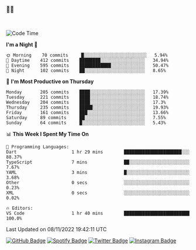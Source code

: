 ### 🤙🍺

<!-- <a href="https://github-readme-stats.vercel.app/api?username=hzak2xx&count_private=true&show_icons=true&theme=dracula">
  <img align="center" src="https://github-readme-stats.vercel.app/api?username=hzak2xx&count_private=true&show_icons=true&theme=dracula" />
</a>
</br> -->
</br>

<!--START_SECTION:waka-->
![Code Time](http://img.shields.io/badge/Code%20Time-1%2C971%20hrs%206%20mins-blue)

**I'm a Night 🦉** 

```text
🌞 Morning    70 commits     █░░░░░░░░░░░░░░░░░░░░░░░░   5.94% 
🌆 Daytime    412 commits    ████████░░░░░░░░░░░░░░░░░   34.94% 
🌃 Evening    595 commits    ████████████░░░░░░░░░░░░░   50.47% 
🌙 Night      102 commits    ██░░░░░░░░░░░░░░░░░░░░░░░   8.65%

```
📅 **I'm Most Productive on Thursday** 

```text
Monday       205 commits    ████░░░░░░░░░░░░░░░░░░░░░   17.39% 
Tuesday      221 commits    ████░░░░░░░░░░░░░░░░░░░░░   18.74% 
Wednesday    204 commits    ████░░░░░░░░░░░░░░░░░░░░░   17.3% 
Thursday     235 commits    █████░░░░░░░░░░░░░░░░░░░░   19.93% 
Friday       161 commits    ███░░░░░░░░░░░░░░░░░░░░░░   13.66% 
Saturday     89 commits     ██░░░░░░░░░░░░░░░░░░░░░░░   7.55% 
Sunday       64 commits     █░░░░░░░░░░░░░░░░░░░░░░░░   5.43%

```


📊 **This Week I Spent My Time On** 

```text
💬 Programming Languages: 
Dart                     1 hr 29 mins        ██████████████████████░░░   88.37% 
TypeScript               7 mins              ██░░░░░░░░░░░░░░░░░░░░░░░   7.67% 
YAML                     3 mins              █░░░░░░░░░░░░░░░░░░░░░░░░   3.68% 
Other                    0 secs              ░░░░░░░░░░░░░░░░░░░░░░░░░   0.23% 
XML                      0 secs              ░░░░░░░░░░░░░░░░░░░░░░░░░   0.02%

🔥 Editors: 
VS Code                  1 hr 40 mins        █████████████████████████   100.0%

```


 Last Updated on 08/11/2022 19:42:11 UTC
<!--END_SECTION:waka-->

[![GitHub Badge](https://img.shields.io/badge/GitHub-100000?style=for-the-badge&logo=github&logoColor=white)](https://github.com/hzak2xx)
[![Spotify Badge](https://img.shields.io/badge/Spotify-1ED760?&style=for-the-badge&logo=spotify&logoColor=white)](https://open.spotify.com/user/uf90s6sbbh75a1mt44clkhkvf)
[![Twitter Badge](https://img.shields.io/badge/Twitter-1DA1F2?style=for-the-badge&logo=twitter&logoColor=white)](https://twitter.com/hzak2xx)
[![Instagram Badge](https://img.shields.io/badge/Instagram-E4405F?style=for-the-badge&logo=instagram&logoColor=white)](https://www.instagram.com/hzak2xx/)
